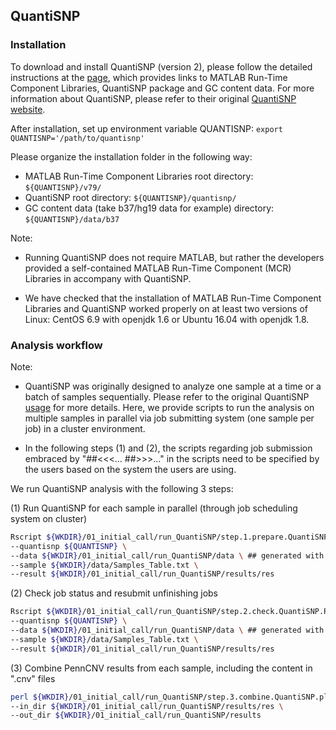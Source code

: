 ## QuantiSNP

### Installation

To download and install QuantiSNP (version 2), please follow the detailed instructions at the [page](https://sites.google.com/site/quantisnp/downloads), which provides links to MATLAB Run-Time Component Libraries, QuantiSNP package and GC content data. For more information about QuantiSNP, please refer to their original [QuantiSNP website](https://sites.google.com/site/quantisnp/home).

After installation, set up environment variable QUANTISNP: `export QUANTISNP='/path/to/quantisnp'`

Please organize the installation folder in the following way:

- MATLAB Run-Time Component Libraries root directory: `${QUANTISNP}/v79/`
- QuantiSNP root directory: `${QUANTISNP}/quantisnp/`
- GC content data (take b37/hg19 data for example) directory: `${QUANTISNP}/data/b37`

Note:

- Running QuantiSNP does not require MATLAB, but rather the developers provided a self-contained MATLAB Run-Time Component (MCR) Libraries in accompany with QuantiSNP.

- We have checked that the installation of MATLAB Run-Time Component Libraries and QuantiSNP worked properly on at least two versions of Linux: CentOS 6.9 with openjdk 1.6 or Ubuntu 16.04 with openjdk 1.8. 

### Analysis workflow

Note: 

- QuantiSNP was originally designed to analyze one sample at a time or a batch of samples sequentially. Please refer to the original QuantiSNP [usage](https://sites.google.com/site/quantisnp/howto) for more details. Here, we provide scripts to run the analysis on multiple samples in parallel via job submitting system (one sample per job) in a cluster environment. 

- In the following steps (1) and (2), the scripts regarding job submission embraced by "##<<<... ##>>>..." in the scripts need to be specified by the users based on the system the users are using.

We run QuantiSNP analysis with the following 3 steps:

(1) Run QuantiSNP for each sample in parallel (through job scheduling system on cluster)
```sh
Rscript ${WKDIR}/01_initial_call/run_QuantiSNP/step.1.prepare.QuantiSNP.R \
--quantisnp ${QUANTISNP} \
--data ${WKDIR}/01_initial_call/run_QuantiSNP/data \ ## generated with finalreport_to_QuantiSNP.pl
--sample ${WKDIR}/data/Samples_Table.txt \
--result ${WKDIR}/01_initial_call/run_QuantiSNP/results/res
```


(2) Check job status and resubmit unfinishing jobs
```sh
Rscript ${WKDIR}/01_initial_call/run_QuantiSNP/step.2.check.QuantiSNP.R \
--quantisnp ${QUANTISNP} \
--data ${WKDIR}/01_initial_call/run_QuantiSNP/data \ ## generated with finalreport_to_QuantiSNP.pl
--sample ${WKDIR}/data/Samples_Table.txt \
--result ${WKDIR}/01_initial_call/run_QuantiSNP/results/res
```

(3) Combine PennCNV results from each sample, including the content in ".cnv" files
```sh
perl ${WKDIR}/01_initial_call/run_QuantiSNP/step.3.combine.QuantiSNP.pl \
--in_dir ${WKDIR}/01_initial_call/run_QuantiSNP/results/res \
--out_dir ${WKDIR}/01_initial_call/run_QuantiSNP/results
```
